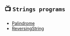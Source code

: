 ## 📺  `Strings programs`
* [Palindrome](https://github.com/devrath/studious-ds-adventure/tree/main/collection/Strings/Programs/Palindrome)
* [ReversingString](https://github.com/devrath/studious-ds-adventure/tree/main/collection/Strings/Programs/ReversingString)
